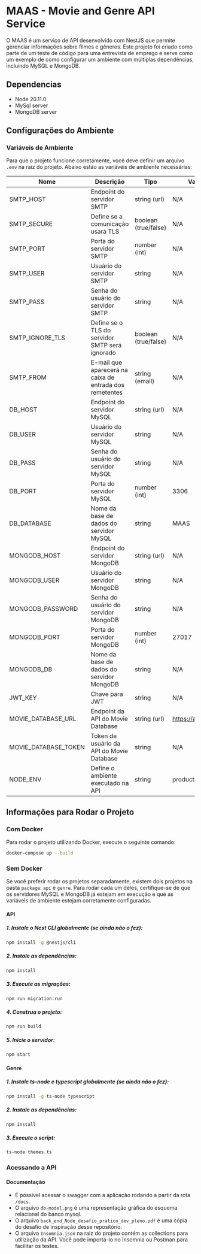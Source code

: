 # MAAS - Movie and Genre API Service

O MAAS é um serviço de API desenvolvido com NestJS que permite gerenciar informações sobre filmes e gêneros. Este projeto foi criado como parte de um teste de código para uma entrevista de emprego e serve como um exemplo de como configurar um ambiente com múltiplas dependências, incluindo MySQL e MongoDB.

## Dependencias

- Node 20.11.0
- MySql server
- MongoDB server

## Configurações do Ambiente

### Variáveis de Ambiente

Para que o projeto funcione corretamente, você deve definir um arquivo `.env` na raiz do projeto. Abaixo estão as variáveis de ambiente necessárias:

| Nome                  | Descrição                                                   | Tipo                | Valor Sugerido                       |
|-----------------------|-------------------------------------------------------------|---------------------|--------------------------------------|
| SMTP_HOST             | Endpoint do servidor SMTP                                   | string (url)        | N/A                                  |
| SMTP_SECURE           | Define se a comunicação usará TLS                           | boolean (true/false)| N/A                                  |
| SMTP_PORT             | Porta do servidor SMTP                                      | number (int)        | N/A                                  |
| SMTP_USER             | Usuário do servidor SMTP                                    | string              | N/A                                  |
| SMTP_PASS             | Senha do usuário do servidor SMTP                           | string              | N/A                                  |
| SMTP_IGNORE_TLS       | Define se o TLS do servidor SMTP será ignorado             | boolean (true/false)| N/A                                  |
| SMTP_FROM             | E-mail que aparecerá na caixa de entrada dos remetentes    | string (email)      | N/A                                  |
| DB_HOST               | Endpoint do servidor MySQL                                  | string (url)        | N/A                                  |
| DB_USER               | Usuário do servidor MySQL                                   | string              | N/A                                  |
| DB_PASS               | Senha do usuário do servidor MySQL                          | string              | N/A                                  |
| DB_PORT               | Porta do servidor MySQL                                     | number (int)        | 3306                                 |
| DB_DATABASE           | Nome da base de dados do servidor MySQL                     | string              | MAAS                                 |
| MONGODB_HOST          | Endpoint do servidor MongoDB                                | string (url)        | N/A                                  |
| MONGODB_USER          | Usuário do servidor MongoDB                                 | string              | N/A                                  |
| MONGODB_PASSWORD      | Senha do usuário do servidor MongoDB                        | string              | N/A                                  |
| MONGODB_PORT          | Porta do servidor MongoDB                                   | number (int)        | 27017                                |
| MONGODB_DB            | Nome da base de dados do servidor MongoDB                   | string              | N/A                                  |
| JWT_KEY               | Chave para JWT                                             | string              | N/A                                  |
| MOVIE_DATABASE_URL    | Endpoint da API do Movie Database                           | string (url)        | https://api.themoviedb.org         |
| MOVIE_DATABASE_TOKEN   | Token de usuário da API do Movie Database                  | string              | N/A                                  |
| NODE_ENV              | Define o ambiente executado na API                         | string              | production                           |

## Informações para Rodar o Projeto

### Com Docker

Para rodar o projeto utilizando Docker, execute o seguinte comando:

```bash
docker-compose up --build
```

### Sem Docker

Se você preferir rodar os projetos separadamente, existem dois projetos na pasta `package`: `api` e `genre`. Para rodar cada um deles, certifique-se de que os servidores MySQL e MongoDB já estejam em execução e que as variáveis de ambiente estejam corretamente configuradas.

#### API

##### 1. Instale o Nest CLI globalmente (se ainda não o fez):

```bash
npm install -g @nestjs/cli
```

##### 2. Instale as dependências:

```bash
npm install
```

##### 3. Execute as migrações:

```bash
npm run migration:run
```

##### 4. Construa o projeto:

```bash
npm run build
```

##### 5. Inicie o servidor:

```bash
npm start
```

#### Genre

##### 1. Instale ts-node e typescript globalmente (se ainda não o fez):

```bash
npm install -g ts-node typescript
```

##### 2. Instale as dependências:

```bash
npm install
```

##### 3. Execute o script:

```bash
ts-node themes.ts
```

### Acessando a API

#### Documentação

- É possivel acessar o swagger com a aplicação rodando a partir da rota `/docs`.
- O arquivo `db-model.png` é uma representação gráfica do esquema relacional do banco mysql.
- O arquivo `back_end_Node_desafio_pratico_dev_pleno.pdf` é uma cópia do desafio de inspiração desse repositório.
- O arquivo `Insomnia.json` na raiz do projeto contém as collections para utilização da API. Você pode importá-lo no Insomnia ou Postman para facilitar os testes.
